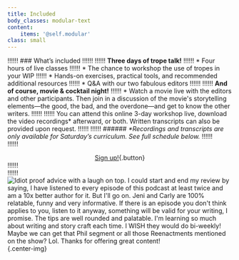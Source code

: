 ```yaml
---
title: Included
body_classes: modular-text
content:
    items: '@self.modular'
class: small
---
```


!!!!!! ### What’s included
!!!!!! 
!!!!!! **Three days of trope talk!**
!!!!!! * Four hours of live classes
!!!!!! * The chance to workshop the use of tropes in your WIP
!!!!!! * Hands-on exercises, practical tools, and recommended additional resources 
!!!!!! * Q&A with our two fabulous editors
!!!!!! 
!!!!!! **And of course, movie & cocktail night!**
!!!!!! * Watch a movie live with the editors and other participants. Then join in a discussion of the movie's storytelling elements—the good, the bad, and the overdone—and get to know the other writers. 
!!!!!! 
!!!!!! You can attend this online 3-day workshop live, download the video recordings* afterward, or both. Written transcripts can also be provided upon request. 
!!!!!! 
!!!!!! ###### _\*Recordings and transcripts are only available for Saturday’s curriculum. See full schedule below._
!!!!!! <br>
!!!!!! <center markdown="1">[Sign up!](https://book.stripe.com/fZedSj81Y8UsbJe9AB?target=_blank){.button}</center>
!!!!!! <br>
!!!!!! ![Idiot proof advice with a laugh on top. I could start and end my review by saying, I have listened to every episode of this podcast at least twice and am a 10x better author for it. But I'll go on. Jeni and Carly are 100% relatable, funny and very informative. If there is an episode you don't think applies to you, listen to it anyway, something will be valid for your writing, I promise. The tips are well rounded and palatable. I'm learning so much about writing and story craft each time. I WISH they would do bi-weekly! Maybe we can get that Phil segment or all those Reenactments mentioned on the show? Lol. Thanks for offering great content!](Testimonial_1.png){.center-img}